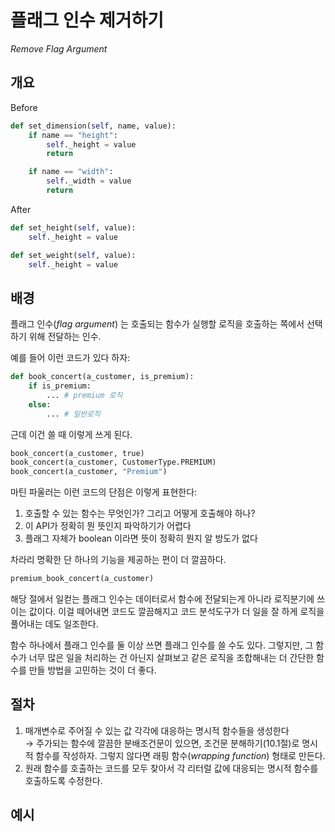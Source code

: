 # 플래그 인수 제거하기

_Remove Flag Argument_

## 개요

Before

```python
def set_dimension(self, name, value):
    if name == "height":
        self._height = value
        return

    if name == "width":
        self._width = value
        return
```

After

```python
def set_height(self, value):
    self._height = value

def set_weight(self, value):
    self._height = value
```

## 배경

플래그 인수(_flag argument_) 는 호출되는 함수가 실행할 로직을 호출하는 쪽에서 선택하기 위해 전달하는 인수.

예를 들어 이런 코드가 있다 하자:

```python
def book_concert(a_customer, is_premium):
    if is_premium:
        ... # premium 로직
    else:
        ... # 일반로직
```

근데 이건 쓸 때 이렇게 쓰게 된다.

```python
book_concert(a_customer, true)
book_concert(a_customer, CustomerType.PREMIUM)
book_concert(a_customer, "Premium")
```

마틴 파울러는 이런 코드의 단점은 이렇게 표현한다:

1. 호출할 수 있는 함수는 무엇인가? 그리고 어떻게 호출해야 하나?
2. 이 API가 정확히 뭔 뜻인지 파악하기가 어렵다 
3. 플래그 자체가 boolean 이라면 뜻이 정확히 뭔지 알 방도가 없다

차라리 명확한 단 하나의 기능을 제공하는 편이 더 깔끔하다.

```python
premium_book_concert(a_customer)
```

해당 절에서 일컫는 플래그 인수는 데이터로서 함수에 전달되는게 아니라 로직분기에 쓰이는 값이다.
이걸 떼어내면 코드도 깔끔해지고 코드 분석도구가 더 일을 잘 하게 로직을 풀어내는 데도 일조한다.

함수 하나에서 플래그 인수를 둘 이상 쓰면 플래그 인수를 쓸 수도 있다.
그렇지만, 그 함수가 너무 많은 일을 처리하는 건 아닌지 살펴보고 같은 로직을 조합해내는 더 간단한 함수를 만들 방법을 고민하는 것이 더 좋다.

## 절차

1. 매개변수로 주어질 수 있는 값 각각에 대응하는 명시적 함수들을 생성한다 <br />
→ 주가되는 함수에 깔끔한 분배조건문이 있으면, 조건문 분해하기(10.1절)로 명시적 함수를 작성하자. 그렇지 않다면 래핑 함수(_wrapping function_) 형태로 만든다.
2. 원래 함수를 호출하는 코드를 모두 찾아서 각 리터럴 값에 대응되는 명시적 함수를 호출하도록 수정한다.

## 예시
